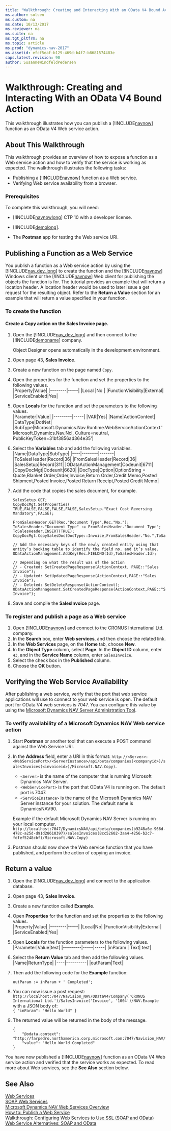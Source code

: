 ```yaml
---
title: "Walkthrough: Creating and Interacting With an OData V4 Bound Action"
ms.author: solsen
ms.custom: na
ms.date: 10/13/2017
ms.reviewer: na
ms.suite: na
ms.tgt_pltfrm: na
ms.topic: article
ms.prod: "dynamics-nav-2017"
ms.assetid: efcf5eaf-b129-469d-b4f7-b8681574483e
caps.latest.revision: 90
author: SusanneWindfeldPedersen
---
```


# Walkthrough: Creating and Interacting With an OData V4 Bound Action
This walkthrough illustrates how you can publish a [!INCLUDE[navnow](includes/navnow_md.md)] function as an OData V4 Web service action. 

## About This Walkthrough  
This walkthrough provides an overview of how to expose a function as a Web service action and how to verify that the service is working as expected. The walkthrough illustrates the following tasks:

-   Publishing a [!INCLUDE[navnow](includes/navnow_md.md)] function as a Web service.    
-   Verifying Web service availability from a browser.
  
### Prerequisites  
To complete this walkthrough, you will need:  
  
-   [!INCLUDE[navnowlong](includes/navnowlong_md.md)] CTP 10 with a developer license.  
  
-   [!INCLUDE[demolong](includes/demolong_md.md)].  
  
-   The **Postman** app for testing the Web service URI.
  
## Publishing a Function as a Web Service   
You publish a function as a Web service action by using the [!INCLUDE[nav_dev_long](includes/nav_dev_long_md.md)] to create the function and the [!INCLUDE[navnow](includes/navnow_md.md)] Windows client or the [!INCLUDE[navnow](includes/navnow_md.md)] Web client for publishing the objects the function is for. The tutorial provides an example that will return a location header. A location header would be used to later issue a get request for the resulting object. Refer to the **Return a Value** section for an example that will return a value specified in your function.
  
### To create the function

#### Create a Copy action on the Sales Invoice page.

1.  Open the [!INCLUDE[nav_dev_long](includes/nav_dev_long_md.md)] and then connect to the [!INCLUDE[demoname](includes/demoname_md.md)] company.  
  
     Object Designer opens automatically in the development environment.  

2.	Open page 43, **Sales Invoice**.
3.	Create a new function on the page named `Copy`.
4.	Open the properties for the function and set the properties to the following values.  
    |Property|Value|
    |--------|-----|
    |Local   |No   |
    |FunctionVisibility|External|
    |ServiceEnabled|Yes|

5.	Open **Locals** for the function and set the parameters to the following values.  
    |Parameter|Value|
    |---------|-----|
    |VAR|Yes|
    |Name|ActionContext|
    |DataType|DotNet|
    |SubType|Microsoft.Dynamics.Nav.Runtime.WebServiceActionContext.'Microsoft.Dynamics.Nav.Ncl, Culture=neutral, PublicKeyToken=31bf3856ad364e35'|

6.	Select the **Variables** tab and add the following variables.  
    |Name|DataType|SubType|
    |----|--------|-------|
    |ToSalesHeader|Record|36|
    |FromSalesHeader|Record|36|
    |SalesSetup|Record|311|
    |ODataActionManagement|Codeunit|6711|
    |CopyDocMgt|Codeunit|6620|
    |DocType|Option|OptionString = Quote,Blanket Order,Order,Invoice,Return Order,Credit Memo,Posted Shipment,Posted Invoice,Posted Return Receipt,Posted Credit Memo|
    <!-- check this last variable option string -->

 7.	Add the code that copies the sales document, for example.  
    
    ```
    SalesSetup.GET;
    CopyDocMgt.SetProperties(
    TRUE,FALSE,FALSE,FALSE,FALSE,SalesSetup."Exact Cost Reversing Mandatory",FALSE);

    FromSalesHeader.GET(Rec."Document Type",Rec."No.");
    ToSalesHeader."Document Type" := FromSalesHeader."Document Type";
    ToSalesHeader.INSERT(TRUE);
    CopyDocMgt.CopySalesDoc(DocType::Invoice,FromSalesHeader."No.",ToSalesHeader);

    // Add the necessary keys of the newly created entity using that entity’s backing table to identify the field no. and it’s value.
    ODataActionManagement.AddKey(Rec.FIELDNO(Id),ToSalesHeader.Id);

    // Depending on what the result was of the action
    // - Created: SetCreatedPageResponse(ActionContext, PAGE::"Sales Invoice");
    // - Updated: SetUpdatedPageResponse(ActionContext,PAGE::"Sales Invoice");
    // - Deleted: SetDeleteResponse(ActionContext);
    ODataActionManagement.SetCreatedPageResponse(ActionContext,PAGE::"Sales Invoice");
    ```
8. Save and compile the **SalesInvoice** page.

### To register and publish a page as a Web service

1.	Open [!INCLUDE[navnow](includes/navnow_md.md)] and connect to the CRONUS International Ltd. company.
2.	In the **Search** box, enter **Web services**, and then choose the related link.
3.	In the **Web Services** page, on the **Home** tab, choose **New**.
4.	In the **Object Type** column, select **Page**. In the **Object ID** column, enter `43`, and in the **Service Name** column, enter `SalesInvoice`.
5.	Select the check box in the **Published** column.
6.	Choose the **OK** button.

## Verifying the Web Service Availability 
After publishing a web service, verify that the port that web service applications will use to connect to your web service is open. The default port for OData V4 web services is 7047. You can configure this value by using the [Microsoft Dynamics NAV Server Administration Tool](https://msdn.microsoft.com/en-us/library/hh165851(v=nav.90).aspx).

### To verify availability of a Microsoft Dynamics NAV Web service action

1.	Start **Postman** or another tool that can execute a POST command against the Web Service URI.
2.	In the **Address** field, enter a URI in this format: `http://<Server>:<WebServicePort>/<ServerInstance>/api/beta/companies(<companyid>)/salesInvoices(<invoiceid>)/Microsoft.NAV.Copy)`.  

    - `<Server>` is the name of the computer that is running Microsoft Dynamics NAV Server.
    - `<WebServicePort>` is the port that OData V4 is running on. The default port is 7047.
    - `<ServiceInstance>` is the name of the Microsoft Dynamics NAV Server instance for your solution. The default name is DynamicsNAV90.  

    Example if the default Microsoft Dynamics NAV Server is running on your local computer.
    ```http://localhost:7047/DynamicsNAV/api/beta/companies(b9248a6e-966d-478c-a25d-d91d28610397)/salesInvoices(8cc52602-3aa4-4256-b2c7-fdfef5248cbf)/Microsoft.NAV.Copy) ```
3. Postman should now show the Web service function that you have published, and perform the action of copying an invoice. 

## Return a value

1.	Open the [!INCLUDE[nav_dev_long](includes/nav_dev_long_md.md)] and connect to the application database.
2.	Open page 43, **Sales Invoice**.
3.	Create a new function called **Example**.
4.	Open **Properties** for the function and set the properties to the following values.  
    |Property|Value|
    |--------|-----|
    |Local|No|
    |FunctionVisibility|External|
    |ServiceEnabled|Yes|

5. Open **Locals** for the function parameters to the following values.  
    |Parameter|Value|test|
    |---------|-----|-----|
    |inParam  | Text| test|  
    <!-- check this table --> 
    
6. Select the **Return Value** tab and then add the following values.   
    |Name|ReturnType|
    |----|----------|
    |outParam|Text|
    <!-- check this table -->
        
7.	Then add the following code for the **Example** function:  

    `outParam := inParam + ' Completed';`

8.	You can now issue a post request:  
    `http://localhost:7047/Navision_NAV/ODataV4/Company('CRONUS International Ltd.')/SalesInvoice('Invoice', '1004')/NAV.Example`  
    with a JSON body of:  
    `{
	    "inParam": "Hello World"
    }`
9.	The returned value will be returned in the body of the message.  
    ```
    {
        "@odata.context": "http://farpedro.northamerica.corp.microsoft.com:7047/Navision_NAV/ODataV4/$metadata#Edm.String",
        "value": "Hello World Completed"
    }
    ```

You have now published a [!INCLUDE[navnow](includes/navnow_md.md)] function as an OData V4 Web service action and verified that the service works as expected. To read more about Web services, see the **See Also** section below.
  
## See Also  
 [Web Services](Web-Services.md)   
 [SOAP Web Services](SOAP-Web-Services.md)   
 [Microsoft Dynamics NAV Web Services Overview](Microsoft-Dynamics-NAV-Web-Services-Overview.md)   
 [How to: Publish a Web Service](How-to--Publish-a-Web-Service.md)  
 [Walkthrough: Configuring Web Services to Use SSL \(SOAP and OData\)](Walkthrough--Configuring-Web-Services-to-Use-SSL--SOAP-and-OData-.md)   
 [Web Service Alternatives: SOAP and OData](Web-Service-Alternatives:-SOAP-and-OData.md)